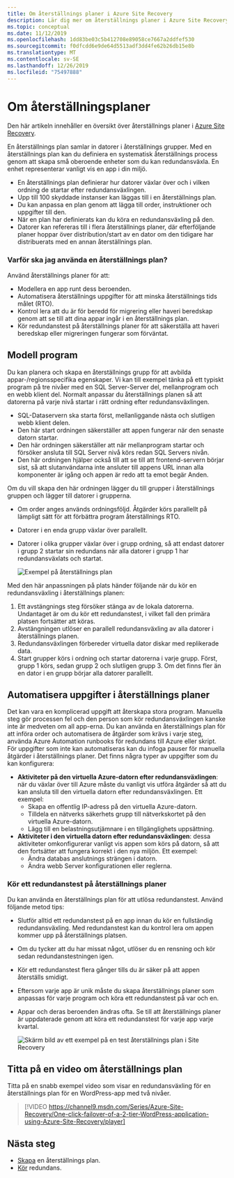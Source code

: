 ```yaml
---
title: Om återställnings planer i Azure Site Recovery
description: Lär dig mer om återställnings planer i Azure Site Recovery.
ms.topic: conceptual
ms.date: 11/12/2019
ms.openlocfilehash: 1dd83be03c5b412708e89058ce7667a2ddfef530
ms.sourcegitcommit: f0dfcdd6e9de64d5513adf3dd4fe62b26db15e8b
ms.translationtype: MT
ms.contentlocale: sv-SE
ms.lasthandoff: 12/26/2019
ms.locfileid: "75497888"
---
```

# <a name="about-recovery-plans"></a>Om återställningsplaner

Den här artikeln innehåller en översikt över återställnings planer i [Azure Site Recovery](site-recovery-overview.md).

En återställnings plan samlar in datorer i återställnings grupper. Med en återställnings plan kan du definiera en systematisk återställnings process genom att skapa små oberoende enheter som du kan redundansväxla. En enhet representerar vanligt vis en app i din miljö.

- En återställnings plan definierar hur datorer växlar över och i vilken ordning de startar efter redundansväxlingen.
- Upp till 100 skyddade instanser kan läggas till i en återställnings plan.
- Du kan anpassa en plan genom att lägga till order, instruktioner och uppgifter till den.
- När en plan har definierats kan du köra en redundansväxling på den.
- Datorer kan refereras till i flera återställnings planer, där efterföljande planer hoppar över distribution/start av en dator om den tidigare har distribuerats med en annan återställnings plan.


### <a name="why-use-a-recovery-plan"></a>Varför ska jag använda en återställnings plan?

Använd återställnings planer för att:

* Modellera en app runt dess beroenden.
* Automatisera återställnings uppgifter för att minska återställnings tids målet (RTO).
* Kontrol lera att du är för beredd för migrering eller haveri beredskap genom att se till att dina appar ingår i en återställnings plan.
* Kör redundanstest på återställnings planer för att säkerställa att haveri beredskap eller migreringen fungerar som förväntat.


## <a name="model-apps"></a>Modell program 
Du kan planera och skapa en återställnings grupp för att avbilda appar-/regionsspecifika egenskaper. Vi kan till exempel tänka på ett typiskt program på tre nivåer med en SQL Server-Server del, mellanprogram och en webb klient del. Normalt anpassar du återställnings planen så att datorerna på varje nivå startar i rätt ordning efter redundansväxlingen.

- SQL-Dataservern ska starta först, mellanliggande nästa och slutligen webb klient delen.
- Den här start ordningen säkerställer att appen fungerar när den senaste datorn startar.
- Den här ordningen säkerställer att när mellanprogram startar och försöker ansluta till SQL Server nivå körs redan SQL Servers nivån. 
- Den här ordningen hjälper också till att se till att frontend-servern börjar sist, så att slutanvändarna inte ansluter till appens URL innan alla komponenter är igång och appen är redo att ta emot begär Anden.

Om du vill skapa den här ordningen lägger du till grupper i återställnings gruppen och lägger till datorer i grupperna.
- Om order anges används ordningsföljd. Åtgärder körs parallellt på lämpligt sätt för att förbättra program återställnings RTO.
- Datorer i en enda grupp växlar över parallellt.
- Datorer i olika grupper växlar över i grupp ordning, så att endast datorer i grupp 2 startar sin redundans när alla datorer i grupp 1 har redundansväxlats och startat.

    ![Exempel på återställnings plan](./media/recovery-plan-overview/rp.png)

Med den här anpassningen på plats händer följande när du kör en redundansväxling i återställnings planen: 

1. Ett avstängnings steg försöker stänga av de lokala datorerna. Undantaget är om du kör ett redundanstest, i vilket fall den primära platsen fortsätter att köras. 
2. Avstängningen utlöser en parallell redundansväxling av alla datorer i återställnings planen.
3. Redundansväxlingen förbereder virtuella dator diskar med replikerade data.
4. Start grupper körs i ordning och startar datorerna i varje grupp. Först, grupp 1 körs, sedan grupp 2 och slutligen grupp 3. Om det finns fler än en dator i en grupp börjar alla datorer parallellt.


## <a name="automate-tasks-in-recovery-plans"></a>Automatisera uppgifter i återställnings planer

Det kan vara en komplicerad uppgift att återskapa stora program. Manuella steg gör processen fel och den person som kör redundansväxlingen kanske inte är medveten om all app-erna. Du kan använda en återställnings plan för att införa order och automatisera de åtgärder som krävs i varje steg, använda Azure Automation runbooks för redundans till Azure eller skript. För uppgifter som inte kan automatiseras kan du infoga pauser för manuella åtgärder i återställnings planer. Det finns några typer av uppgifter som du kan konfigurera:

* **Aktiviteter på den virtuella Azure-datorn efter redundansväxlingen**: när du växlar över till Azure måste du vanligt vis utföra åtgärder så att du kan ansluta till den virtuella datorn efter redundansväxlingen. Ett exempel: 
    * Skapa en offentlig IP-adress på den virtuella Azure-datorn.
    * Tilldela en nätverks säkerhets grupp till nätverkskortet på den virtuella Azure-datorn.
    * Lägg till en belastningsutjämnare i en tillgänglighets uppsättning.
* **Aktiviteter i den virtuella datorn efter redundansväxlingen**: dessa aktiviteter omkonfigurerar vanligt vis appen som körs på datorn, så att den fortsätter att fungera korrekt i den nya miljön. Ett exempel:
    * Ändra databas anslutnings strängen i datorn.
    * Ändra webb Server konfigurationen eller reglerna.


### <a name="run-a-test-failover-on-recovery-plans"></a>Kör ett redundanstest på återställnings planer

Du kan använda en återställnings plan för att utlösa redundanstest. Använd följande metod tips:

- Slutför alltid ett redundanstest på en app innan du kör en fullständig redundansväxling. Med redundanstest kan du kontrol lera om appen kommer upp på återställnings platsen.
- Om du tycker att du har missat något, utlöser du en rensning och kör sedan redundanstestningen igen. 
- Kör ett redundanstest flera gånger tills du är säker på att appen återställs smidigt.
- Eftersom varje app är unik måste du skapa återställnings planer som anpassas för varje program och köra ett redundanstest på var och en.
- Appar och deras beroenden ändras ofta. Se till att återställnings planer är uppdaterade genom att köra ett redundanstest för varje app varje kvartal.

    ![Skärm bild av ett exempel på en test återställnings plan i Site Recovery](./media/recovery-plan-overview/rptest.png)

## <a name="watch-a-recovery-plan-video"></a>Titta på en video om återställnings plan

Titta på en snabb exempel video som visar en redundansväxling för en återställnings plan för en WordPress-app med två nivåer.
    
> [!VIDEO https://channel9.msdn.com/Series/Azure-Site-Recovery/One-click-failover-of-a-2-tier-WordPress-application-using-Azure-Site-Recovery/player]



## <a name="next-steps"></a>Nästa steg

- [Skapa](site-recovery-create-recovery-plans.md) en återställnings plan.
- [Kör](site-recovery-failover.md) redundans. 
